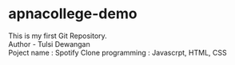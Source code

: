 # apnacollege-demo
This is my first Git Repository.
<br>
Author - Tulsi Dewangan
<br>
Poject name : Spotify Clone
programming : Javascrpt, HTML, CSS

